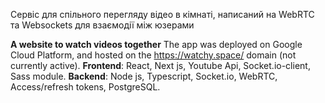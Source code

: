 
Сервіс для спільного перегляду відео в кімнаті, написаний на WebRTC та Websockets для взаємодії між юзерами 

**A website to watch videos together**
The app was deployed on Google Cloud Platform, and hosted on the https://watchy.space/ domain (not currently active).
**Frontend**:
React, Next js, Youtube Api, Socket.io-client, Sass module.
**Backend**:
Node js, Typescript, Socket.io, WebRTC, Access/refresh tokens, PostgreSQL.
